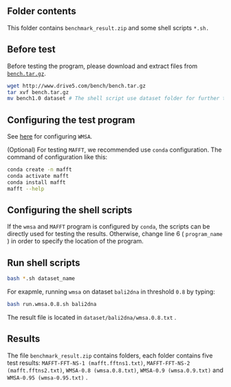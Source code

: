 ## Folder contents

This folder contains `benchmark_result.zip` and some shell scripts `*.sh.`

## Before test

Before testing the program, please download and extract files from <a href="http://www.drive5.com/bench/bench.tar.gz" download="bench.tar.gz">`bench.tar.gz`</a>.

```bash
wget http://www.drive5.com/bench/bench.tar.gz
tar xvf bench.tar.gz
mv bench1.0 dataset # The shell script use dataset folder for further test
```

## Configuring the test program

See [here](https://github.com/malabz/WMSA#readme) for configuring `WMSA`.

(Optional) For testing `MAFFT`, we recommended use `conda` configuration. The command of configuration like this:

```bash
conda create -n mafft
conda activate mafft
conda install mafft
mafft --help
```

## Configuring the shell scripts

If the `wmsa` and `MAFFT` program is configured by `conda`, the scripts can be directly used for testing the results. Otherwise, change line 6 ( `program_name` ) in order to specify the location of the program.

## Run shell scripts

```bash
bash *.sh dataset_name
```

For exapmle, running `wmsa` on dataset `bali2dna` in threshold `0.8` by typing:

```bash
bash run.wmsa.0.8.sh bali2dna
```

The result file is located in `dataset/bali2dna/wmsa.0.8.txt` .

## Results

The file `benchmark_result.zip` contains folders, each folder contains five test results: `MAFFT-FFT-NS-1 (mafft.fftns1.txt)`, `MAFFT-FFT-NS-2 (mafft.fftns2.txt)`, `WMSA-0.8 (wmsa.0.8.txt)`, `WMSA-0.9 (wmsa.0.9.txt)` and `WMSA-0.95 (wmsa-0.95.txt)` .
